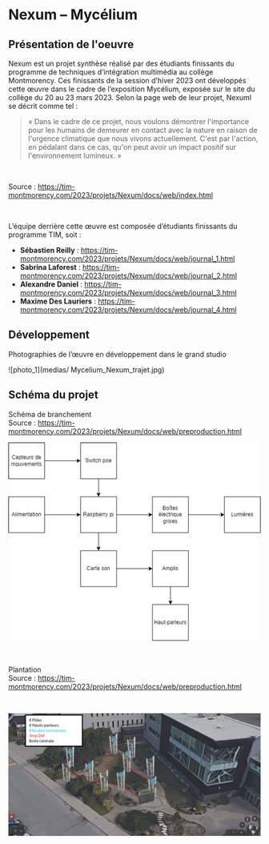 # Nexum – Mycélium #

## Présentation de l'oeuvre ##

Nexum est un projet synthèse réalisé par des étudiants finissants du programme de techniques d’intégration multimédia au collège Montmorency. Ces finissants de la session d’hiver 2023 ont développés cette œuvre dans le cadre de l’exposition Mycélium, exposée sur le site du collège du 20 au 23 mars 2023. Selon la page web de leur projet, Nexuml se décrit comme tel :

> « Dans le cadre de ce projet, nous voulons démontrer l'importance pour les humains de demeurer en contact avec la nature en raison de l'urgence climatique que nous vivons actuellement. C'est par l'action, en pédalant dans ce cas, qu'on peut avoir un impact positif sur l'environnement lumineux. »
> 
<br>

Source : https://tim-montmorency.com/2023/projets/Nexum/docs/web/index.html

<br>

L’équipe derrière cette œuvre est composée d’étudiants finissants du programme TIM, soit : 
<br>
* **Sébastien Reilly** :
https://tim-montmorency.com/2023/projets/Nexum/docs/web/journal_1.html
* **Sabrina Laforest** :
https://tim-montmorency.com/2023/projets/Nexum/docs/web/journal_2.html
* **Alexandre Daniel** :
https://tim-montmorency.com/2023/projets/Nexum/docs/web/journal_3.html
* **Maxime Des Lauriers** :
https://tim-montmorency.com/2023/projets/Nexum/docs/web/journal_4.html
## Développement ##
Photographies de l’œuvre en développement dans le grand studio
<br>

![photo_1](medias/ Mycelium_Nexum_trajet.jpg)
<br>

## Schéma du projet ##

Schéma de branchement
<br>
Source : https://tim-montmorency.com/2023/projets/Nexum/docs/web/preproduction.html
<br>

![schema_1](medias/Mycelium_Nexum_schema_02.png)

<br>

Plantation
<br>
Source : https://tim-montmorency.com/2023/projets/Nexum/docs/web/preproduction.html

<br>

![schema_2](medias/Mycelium_Nexum_schema_01.png)

